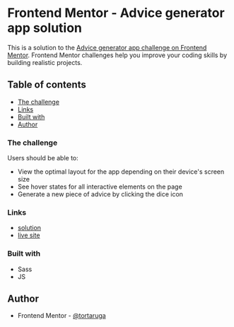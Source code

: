 # Frontend Mentor - Advice generator app solution

This is a solution to the [Advice generator app challenge on Frontend Mentor](https://www.frontendmentor.io/challenges/advice-generator-app-QdUG-13db). Frontend Mentor challenges help you improve your coding skills by building realistic projects.

## Table of contents

  - [The challenge](#the-challenge)
  - [Links](#links)
  - [Built with](#built-with)
- [Author](#author)

### The challenge

Users should be able to:

- View the optimal layout for the app depending on their device's screen size
- See hover states for all interactive elements on the page
- Generate a new piece of advice by clicking the dice icon

### Links

- [solution](https://your-solution-url.com)
- [live site](https://your-live-site-url.com)


### Built with

- Sass
- JS


## Author

- Frontend Mentor - [@tortaruga](https://www.frontendmentor.io/profile/tortaruga)
